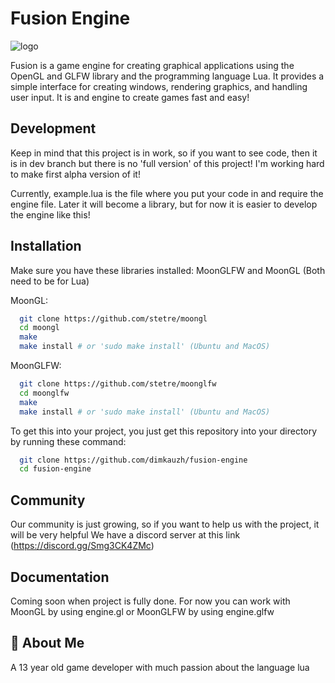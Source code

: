# Fusion Engine 
![logo](https://user-images.githubusercontent.com/106883655/233103547-5693b2a3-22b9-4b68-ac2a-7220f16d48df.png)

Fusion is a game engine for creating graphical applications using the 
OpenGL and GLFW library and the programming language Lua. It provides a simple interface for creating windows, 
rendering graphics, and handling user input. It is and engine to create 
games fast and easy!




## Development

Keep in mind that this project is in work, so if you want to see code, 
then it is in dev branch but there is no 'full version' of this project! 
I'm working hard to make first alpha version of it!

Currently, example.lua is the file where you put your code in and require the engine file. Later it will become a library,
but for now it is easier to develop the engine like this!


## Installation

Make sure you have these libraries installed: MoonGLFW and MoonGL (Both need to be for Lua)

MoonGL:
```bash
  git clone https://github.com/stetre/moongl
  cd moongl
  make
  make install # or 'sudo make install' (Ubuntu and MacOS)
```
MoonGLFW:
```bash
  git clone https://github.com/stetre/moonglfw
  cd moonglfw
  make
  make install # or 'sudo make install' (Ubuntu and MacOS)
```

To get this into your project, you just get this repository into your 
directory by running these command:

```bash
  git clone https://github.com/dimkauzh/fusion-engine
  cd fusion-engine
```

## Community
Our community is just growing, so if you want to help us with the project, 
it will be very helpful
We have a discord server at this link (https://discord.gg/Smg3CK4ZMc)

## Documentation

Coming soon when project is fully done. For now you can work with MoonGL by using engine.gl or MoonGLFW by using engine.glfw


## 🚀 About Me
A 13 year old game developer with much passion about the language lua

